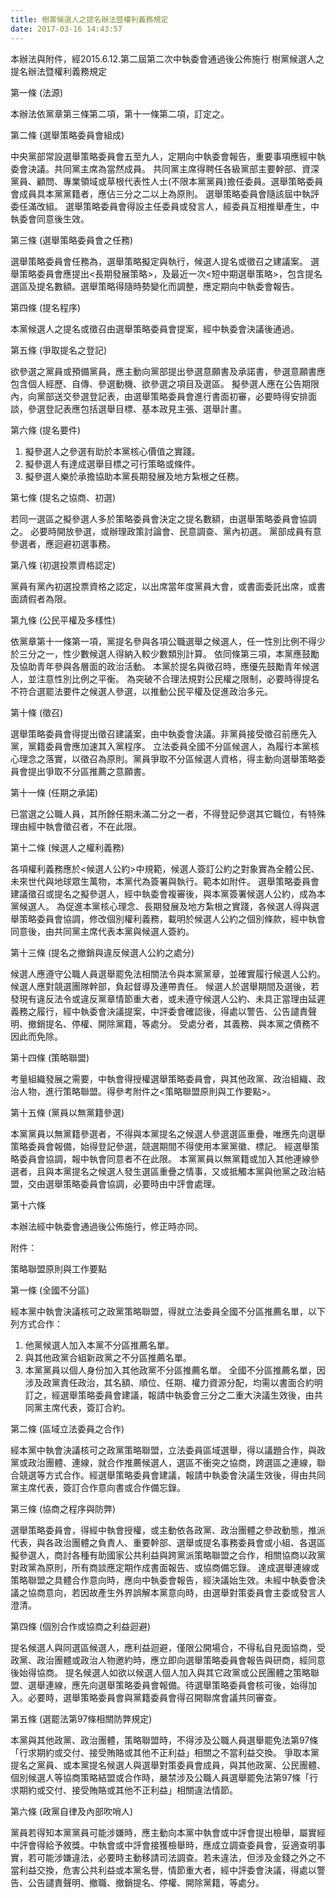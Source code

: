 ```yaml
---
title: 樹黨候選人之提名辦法暨權利義務規定
date: 2017-03-16 14:43:57
---
```


本辦法與附件，經2015.6.12.第二屆第二次中執委會通過後公佈施行
樹黨候選人之提名辦法暨權利義務規定

第一條  (法源)

本辦法依黨章第三條第二項，第十一條第二項，訂定之。

第二條  (選舉策略委員會組成)

中央黨部常設選舉策略委員會五至九人，定期向中執委會報告，重要事項應經中執委會決議。共同黨主席為當然成員。
共同黨主席得聘任各級黨部主要幹部、資深黨員、顧問、專業領域或草根代表性人士(不限本黨黨員)擔任委員。選舉策略委員會成員具本黨黨籍者，應佔三分之二以上為原則。
選舉策略委員會隨該屆中執評委任滿改組。
選舉策略委員會得設主任委員或發言人，經委員互相推舉產生，中執委會同意後生效。

第三條  (選舉策略委員會之任務)

選舉策略委員會任務為，選舉策略擬定與執行，候選人提名或徵召之建議案。
選舉策略委員會應提出<長期發展策略>，及最近一次<短中期選舉策略>，包含提名選區及提名數額。選舉策略得隨時勢變化而調整，應定期向中執委會報告。

第四條  (提名程序)

本黨候選人之提名或徵召由選舉策略委員會提案，經中執委會決議後通過。

第五條  (爭取提名之登記)

欲參選之黨員或預備黨員，應主動向黨部提出參選意願書及承諾書，參選意願書應包含個人經歷、自傳、參選動機、欲參選之項目及選區。
擬參選人應在公告期限內，向黨部送交參選登記表，由選舉策略委員會進行書面初審，必要時得安排面談，參選登記表應包括選舉目標、基本政見主張、選舉計畫。

第六條  (提名要件)

1. 擬參選人之參選有助於本黨核心價值之實踐。
2. 擬參選人有達成選舉目標之可行策略或條件。
3. 擬參選人樂於承擔協助本黨長期發展及地方紮根之任務。

第七條  (提名之協商、初選)

若同一選區之擬參選人多於策略委員會決定之提名數額，由選舉策略委員會協調之。
必要時開放參選，或辦理政策討論會、民意調查、黨內初選。
黨部成員有意參選者，應迴避初選事務。 

第八條  (初選投票資格認定)

黨員有黨內初選投票資格之認定，以出席當年度黨員大會，或書面委託出席，或書面請假者為限。

第九條 (公民平權及多樣性)

依黨章第十一條第一項，黨提名參與各項公職選舉之候選人，任一性別比例不得少於三分之一，性少數候選人得納入較少數類別計算。
依同條第三項，本黨應鼓勵及協助青年參與各層面的政治活動。
本黨於提名與徵召時，應優先鼓勵青年候選人，並注意性別比例之平衡。
為突破不合理法規對公民權之限制，必要時得提名不符合選罷法要件之候選人參選，以推動公民平權及促進政治多元。

第十條  (徵召)

選舉策略委員會得提出徵召建議案，由中執委會決議。非黨員接受徵召前應先入黨，黨籍委員會應加速其入黨程序。
立法委員全國不分區候選人，為履行本黨核心理念之落實，以徵召為原則。黨員爭取不分區候選人資格，得主動向選舉策略委員會提出爭取不分區推薦之意願書。

第十一條  (任期之承諾)

已當選之公職人員，其所餘任期未滿二分之一者，不得登記參選其它職位，有特殊理由經中執會徵召者，不在此限。

第十二條  (候選人之權利義務)

各項權利義務應於<候選人公約>中規範，候選人簽訂公約之對象實為全體公民、未來世代與地球眾生萬物，本黨代為簽署與執行。範本如附件。
選舉策略委員會建議徵召或提名之擬參選人，經中執委會複審後，與本黨簽署候選人公約，成為本黨候選人。
為促進本黨核心理念、長期發展及地方紮根之實踐，各候選人得與選舉策略委員會協調，修改個別權利義務，載明於候選人公約之個別條款，經中執會同意後，由共同黨主席代表本黨與候選人簽約。

第十三條  (提名之撤銷與違反候選人公約之處分)

候選人應遵守公職人員選舉罷免法相關法令與本黨黨章，並確實履行候選人公約。候選人應對競選團隊幹部，負起督導及連帶責任。
候選人於選舉期間及選後，若發現有違反法令或違反黨章情節重大者，或未遵守候選人公約、未具正當理由延遲義務之履行，經中執委會決議提案，中評委會確認後，得處以警告、公告譴責聲明、撤銷提名、停權、開除黨籍，等處分。
受處分者，其義務、與本黨之債務不因此而免除。

第十四條   (策略聯盟)

考量組織發展之需要，中執會得授權選舉策略委員會，與其他政黨、政治組織、政治人物，進行策略聯盟。得參考附件之<策略聯盟原則與工作要點>。

第十五條   (黨員以無黨籍參選)

本黨黨員以無黨籍參選者，不得與本黨提名之候選人參選選區重疊，唯應先向選舉策略委員會報備，始得登記參選，競選期間不得使用本黨黨徽、標記。
經選舉策略委員會協調，報中執會同意者不在此限。
本黨黨員以無黨籍或加入其他連線參選者，且與本黨提名之候選人發生選區重疊之情事，又或抵觸本黨與他黨之政治結盟，交由選舉策略委員會協調，必要時由中評會處理。

第十六條

本辦法經中執委會通過後公佈施行，修正時亦同。


附件：

策略聯盟原則與工作要點

第一條  (全國不分區)

經本黨中執會決議核可之政黨策略聯盟，得就立法委員全國不分區推薦名單，以下列方式合作：
1. 他黨候選人加入本黨不分區推薦名單。
2. 與其他政黨合組新政黨之不分區推薦名單。
3. 本黨黨員以個人身份加入其他政黨不分區推薦名單。
全國不分區推薦名單，因涉及政黨責任政治，其名額、順位、任期、權力資源分配，均需以書面合約明訂之，經選舉策略委員會建議，報請中執委會三分之二重大決議生效後，由共同黨主席代表，簽訂合約。

第二條  (區域立法委員之合作)

經本黨中執會決議核可之政黨策略聯盟，立法委員區域選舉，得以議題合作，與政黨或政治團體、連線，就合作推薦候選人，選區不衝突之協商，跨選區之連線，聯合競選等方式合作。經選舉策略委員會建議，報請中執委會決議生效後，得由共同黨主席代表，簽訂合作意向書或合作備忘錄。

第三條  (協商之程序與防弊)

選舉策略委員會，得經中執會授權，或主動依各政黨、政治團體之參政動態，推派代表，與各政治團體之負責人、重要幹部、選舉或提名事務委員會或小組、各選區擬參選人，商討各種有助國家公共利益與跨黨派策略聯盟之合作，相關協商以政黨對政黨為原則，所有商談應定期作成書面報告、或協商備忘錄。
達成選舉連線或策略聯盟之具體合作意向時，應向中執委會報告，經決議始生效。未經中執委會決議之協商意向，若因故產生外界誤解本黨意向時，由選舉對策委員會主委或發言人澄清。

第四條  (個別合作或協商之利益迴避)

提名候選人與同選區候選人，應利益迴避，僅限公開場合，不得私自見面協商，受政黨、政治團體或政治人物邀約時，應立即向選舉策略委員會報告與研商，經同意後始得協商。
提名候選人如欲以候選人個人加入與其它政黨或公民團體之策略聯盟、選舉連線，應先向選舉策略委員會報備。待選舉策略委員會核可後，始得加入。必要時，選舉策略委員會與黨籍委員會得召開聯席會議共同審查。

第五條 (選罷法第97條相關防弊規定)

本黨與其他政黨、政治團體，策略聯盟時，不得涉及公職人員選舉罷免法第97條「行求期約或交付、接受賄賂或其他不正利益」相關之不當利益交換。
爭取本黨提名之黨員、或本黨提名候選人與選舉對策委員會成員，與其他政黨、公民團體、個別候選人等協商策略結盟或合作時，嚴禁涉及公職人員選舉罷免法第97條「行求期約或交付、接受賄賂或其他不正利益」相關違法情節。

第六條 (政黨自律及內部吹哨人)

黨員若得知本黨黨員可能涉嫌時，應主動向本黨中執會或中評會提出檢舉，屬實經中評會得給予敘獎。中執會或中評會接獲檢舉時，應成立調查委員會，妥適查明事實，若可能涉嫌違法，必要時主動移請司法調查。若未違法，但涉及金錢之外之不當利益交換，危害公共利益或本黨名譽，情節重大者，經中評委會決議，得處以警告、公告譴責聲明、撤職、撤銷提名、停權、開除黨籍，等處分。
